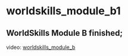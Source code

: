 # worldskills_module_b1

## WorldSkills Module B finished;

video: [worldskills_module_b](https://youtu.be/OstWLq6HCaA?si=u-WzAqN7SECpL1db)
